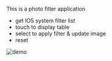 This is a photo filter application

- get IOS system filter list
- touch to display table
- select to apply filter & update image
- reset



![demo](https://raw.githubusercontent.com/DingSoung/photo/master/demo.gif)